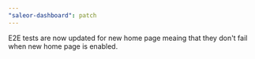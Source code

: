 ```yaml
---
"saleor-dashboard": patch
---
```


E2E tests are now updated for new home page meaing that they don't fail when new home page is enabled.
